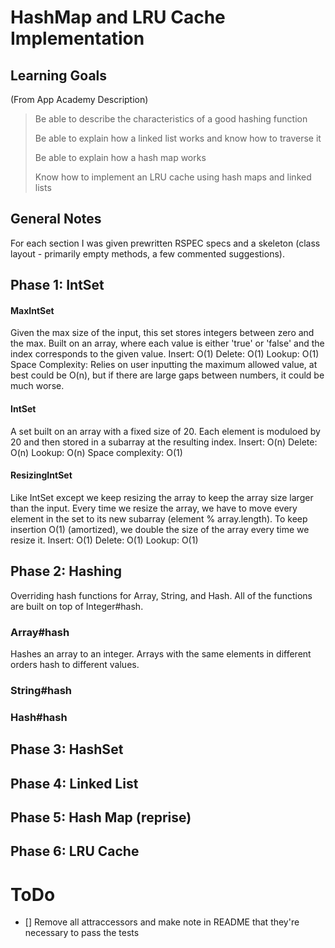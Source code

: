 # HashMap and LRU Cache Implementation
## Learning Goals
(From App Academy Description)
> Be able to describe the characteristics of a good hashing function
>
> Be able to explain how a linked list works and know how to traverse it
>
> Be able to explain how a hash map works
>
> Know how to implement an LRU cache using hash maps and linked lists
## General Notes
For each section I was given prewritten RSPEC specs and a skeleton (class layout - 
primarily empty methods, a few commented suggestions).
## Phase 1: IntSet
#### MaxIntSet
Given the max size of the input, this set stores integers between zero and the max. 
Built on an array, where each value is either 'true' or 'false' and the index
corresponds to the given value.
Insert: O(1)
Delete: O(1)
Lookup: O(1)
Space Complexity: Relies on user inputting the maximum allowed value, at best could
be O(n), but if there are large gaps between numbers, it could be much worse.
#### IntSet
A set built on an array with a fixed size of 20. Each element is moduloed by 20
and then stored in a subarray at the resulting index.
Insert: O(n)
Delete: O(n)
Lookup: O(n)
Space complexity: O(1)
#### ResizingIntSet
Like IntSet except we keep resizing the array to keep the array size larger than the input.
Every time we resize the array, we have to move every element in the set to its new subarray (element % array.length).
To keep insertion O(1) (amortized), we double the size of the array every time we resize it.
Insert: O(1)
Delete: O(1)
Lookup: O(1)
## Phase 2: Hashing
Overriding hash functions for Array, String, and Hash. All of the
functions are built on top of Integer#hash.
### Array#hash
Hashes an array to an integer. Arrays with the same elements in different
orders hash to different values.
### String#hash
### Hash#hash
## Phase 3: HashSet
## Phase 4: Linked List
## Phase 5: Hash Map (reprise)
## Phase 6: LRU Cache

# ToDo
- [] Remove all attraccessors and make note in README that they're necessary to pass 
the tests